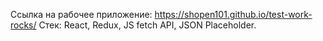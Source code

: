 Ссылка на рабочее приложение: https://shopen101.github.io/test-work-rocks/
Стек: React, Redux, JS fetch API, JSON Placeholder.

